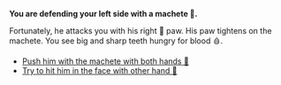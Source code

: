 **You are defending your left side with a machete 🔪.**

Fortunately, he attacks you with his right 🤜 paw. His paw tightens on the machete. You see big and sharp teeth hungry for blood 🩸.

- [Push him with the machete with both hands 🔪](9-3AA.md)
- [Try to hit him in the face with other hand 🤛](9-3AB.md)